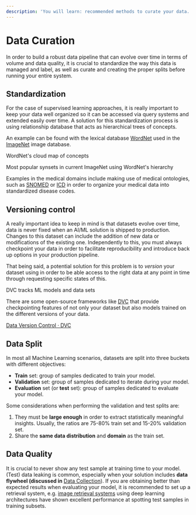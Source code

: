 ```yaml
---
description: 'You will learn: recommended methods to curate your data.'
---
```


# Data Curation

In order to build a robust data pipeline that can evolve over time in terms of volume and data quality, it is crucial to standardize the way this data is managed and label, as well as curate and creating the proper splits before running your entire system.

## Standardization

For the case of supervised learning approaches, it is really important to keep your data well organized so it can be accessed via query systems and extended easily over time. A solution for this standardization process is using relationship database that acts as hierarchical trees of concepts.

An example can be found with the lexical database [WordNet](https://wordnet.princeton.edu/) used in the [ImageNet](http://www.image-net.org/) image database.

WordNet's cloud map of concepts

Most popular synsets in current ImageNet using WordNet's hierarchy

Examples in the medical domains include making use of medical ontologies, such as [SNOMED](http://www.snomed.org/) or [ICD](https://icd.who.int/en) in order to organize your medical data into standardized disease codes.

## Versioning control

A really important idea to keep in mind is that datasets evolve over time, data is never fixed when an AI/ML solution is shipped to production. Changes to this dataset can include the addition of new data or modifications of the existing one. Independently to this, you must always checkpoint your data in order to facilitate reproducibility and introduce back up options in your production pipeline.

That being said, a potential solution for this problem is to _version_ your dataset using in order to be able access to the right data at any point in time through requesting specific states of this.

DVC tracks ML models and data sets

There are some open-source frameworks like [DVC](https://dvc.org/) that provide checkpointing features of not only your dataset but also models trained on the different versions of your data.

[Data Version Control · DVC](https://dvc.org/)

## Data Split

In most all Machine Learning scenarios, datasets are split into three buckets with different objectives:

* **Train** set: group of samples dedicated to train your model.
* **Validation** set: group of samples dedicated to iterate during your model.
* **Evaluation** set \(or **test** set\): group of samples dedicated to evaluate your model.

Some considerations when performing the validation and test splits are:

1. They must be **large enough** in order to extract statistically meaningful insights. Usually, the ratios are 75-80% train set and 15-20% validation set. 
2. Share the **same data distribution** and **domain** as the train set. 

## Data Quality

It is crucial to never show any test sample at training time to your model. \(Test\) data leaking is common, especially when your solution includes **data flywheel \(discussed in** [Data Collection](https://www.notion.so/Data-Collection-e6be909bd74049bfbba3b7dbaa403a1f)\). If you are obtaining better than expected results when evaluating your model, it is recommended to set up a retrieval system, e.g. [image retrieval systems](https://paperswithcode.com/task/image-retrieval) using deep learning architectures have shown excellent performance at spotting test samples in training subsets.

